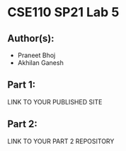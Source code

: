 # CSE110 SP21 Lab 5

## Author(s):
- Praneet Bhoj
- Akhilan Ganesh

## Part 1:

LINK TO YOUR PUBLISHED SITE

## Part 2:

LINK TO YOUR PART 2 REPOSITORY